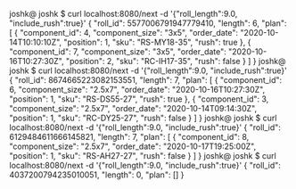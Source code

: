 joshk@ joshk $ curl localhost:8080/next -d '{"roll_length":9.0, "include_rush":true}'
{
 "roll_id": 5577006791947779410,
 "length": 6,
 "plan": [
  {
   "component_id": 4,
   "component_size": "3x5",
   "order_date": "2020-10-14T10:10:10Z",
   "position": 1,
   "sku": "RS-MY18-35",
   "rush": true
  },
  {
   "component_id": 7,
   "component_size": "3x5",
   "order_date": "2020-10-16T10:27:30Z",
   "position": 2,
   "sku": "RC-IH17-35",
   "rush": false
  }
 ]
}
joshk@ joshk $ curl localhost:8080/next -d '{"roll_length":9.0, "include_rush":true}'
{
 "roll_id": 8674665223082153551,
 "length": 7,
 "plan": [
  {
   "component_id": 6,
   "component_size": "2.5x7",
   "order_date": "2020-10-16T10:27:30Z",
   "position": 1,
   "sku": "RS-DS55-27",
   "rush": true
  },
  {
   "component_id": 3,
   "component_size": "2.5x7",
   "order_date": "2020-10-14T09:14:30Z",
   "position": 1,
   "sku": "RC-DY25-27",
   "rush": false
  }
 ]
}
joshk@ joshk $ curl localhost:8080/next -d '{"roll_length":9.0, "include_rush":true}'
{
 "roll_id": 6129484611666145821,
 "length": 7,
 "plan": [
  {
   "component_id": 8,
   "component_size": "2.5x7",
   "order_date": "2020-10-17T19:25:00Z",
   "position": 1,
   "sku": "RS-AH27-27",
   "rush": false
  }
 ]
}
joshk@ joshk $ curl localhost:8080/next -d '{"roll_length":9.0, "include_rush":true}'
{
 "roll_id": 4037200794235010051,
 "length": 0,
 "plan": []
}
